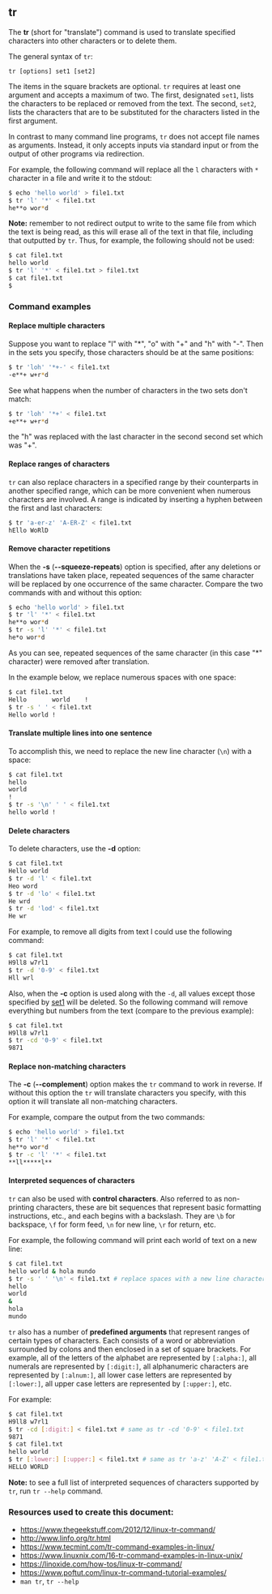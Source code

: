 ## tr

The **tr** (short for "translate") command is used to translate specified characters into other characters or to delete them.

The general syntax of `tr`:

```
tr [options] set1 [set2]
```

The items in the square brackets are optional. `tr` requires at least one argument and accepts a maximum of two. The first, designated `set1`, lists the characters to be replaced or removed from the text. The second, `set2`, lists the characters that are to be substituted for the characters listed in the first argument.

In contrast to many command line programs, `tr` does not accept file names as arguments. Instead, it only accepts inputs via standard input or from the output of other programs via redirection.

For example, the following command will replace all the `l` characters with `*` character in a file and write it to the stdout:

```bash
$ echo 'hello world' > file1.txt
$ tr 'l' '*' < file1.txt
he**o wor*d
```

**Note:** remember to not redirect output to write to the same file from which the text is being read, as this will erase all of the text in that file, including that outputted by `tr`. Thus, for example, the following should not be used:

```bash
$ cat file1.txt
hello world
$ tr 'l' '*' < file1.txt > file1.txt
$ cat file1.txt
$
```

### Command examples

#### Replace multiple characters

Suppose you want to replace "l" with "*", "o" with "+" and "h" with "-". Then in the sets you specify, those characters should be at the same positions:

```bash
$ tr 'loh' '*+-' < file1.txt
-e**+ w+r*d
```

See what happens when the number of characters in the two sets don't match:

```bash
$ tr 'loh' '*+' < file1.txt
+e**+ w+r*d
```

the "h" was replaced with the last character in the second second set which was "+".

#### Replace ranges of characters

`tr` can also replace characters in a specified range by their counterparts in another specified range, which can be more convenient when numerous characters are involved. A range is indicated by inserting a hyphen between the first and last characters:

```bash
$ tr 'a-er-z' 'A-ER-Z' < file1.txt
hEllo WoRlD
```

#### Remove character repetitions

When the **-s** (**--squeeze-repeats**) option is specified, after any deletions or translations have taken place, repeated sequences of the same character will be replaced by one occurrence of the same character. Compare the two commands with and without this option:

```bash
$ echo 'hello world' > file1.txt
$ tr 'l' '*' < file1.txt
he**o wor*d
$ tr -s 'l' '*' < file1.txt
he*o wor*d
```

As you can see, repeated sequences of the same character (in this case "*" character) were removed after translation.

In the example below, we replace numerous spaces with one space:

```bash
$ cat file1.txt
Hello       world    !
$ tr -s ' ' < file1.txt
Hello world !
```

#### Translate multiple lines into one sentence

To accomplish this, we need to replace the new line character (`\n`) with a space:

```bash
$ cat file1.txt
hello
world
!
$ tr -s '\n' ' ' < file1.txt
hello world !
```

#### Delete characters

To delete characters, use the **-d** option:

```bash
$ cat file1.txt
Hello world
$ tr -d 'l' < file1.txt
Heo word
$ tr -d 'lo' < file1.txt
He wrd
$ tr -d 'lod' < file1.txt
He wr
```

For example, to remove all digits from text I could use the following command:

```bash
$ cat file1.txt
H9ll8 w7rl1
$ tr -d '0-9' < file1.txt
Hll wrl
```

Also, when the  **-c**  option is used along with the `-d`, all values except those specified by [set1](#tr) will be deleted. So the following command will remove everything but numbers from the text (compare to the previous example):

```bash
$ cat file1.txt
H9ll8 w7rl1
$ tr -cd '0-9' < file1.txt
9871
```

#### Replace non-matching characters

The **-c** (**--complement**) option makes the `tr` command to work in reverse. If without this option the `tr` will translate characters you specify, with this option it will translate all non-matching characters.

For example, compare the output from the two commands:

```bash
$ echo 'hello world' > file1.txt
$ tr 'l' '*' < file1.txt
he**o wor*d
$ tr -c 'l' '*' < file1.txt
**ll*****l**
```

#### Interpreted sequences of characters

`tr` can also be used with **control characters**. Also referred to as non-printing characters, these are bit sequences that represent basic formatting instructions, etc., and each begins with a backslash. They are `\b` for backspace, `\f` for form feed, `\n` for new line, `\r` for return, etc.

For example, the following command will print each world of text on a new line:

```bash
$ cat file1.txt
hello world & hola mundo
$ tr -s ' ' '\n' < file1.txt # replace spaces with a new line character
hello
world
&
hola
mundo
```

`tr` also has a number of **predefined arguments** that represent ranges of certain types of characters. Each consists of a word or abbreviation surrounded by colons and then enclosed in a set of square brackets. For example, all of the letters of the alphabet are represented by `[:alpha:]`, all numerals are represented by `[:digit:]`, all alphanumeric characters are represented by `[:alnum:]`, all lower case letters are represented by `[:lower:]`, all upper case letters are represented by `[:upper:]`, etc.

For example:

```bash
$ cat file1.txt
H9ll8 w7rl1
$ tr -cd [:digit:] < file1.txt # same as tr -cd '0-9' < file1.txt
9871
$ cat file1.txt
hello world
$ tr [:lower:] [:upper:] < file1.txt # same as tr 'a-z' 'A-Z' < file1.txt
HELLO WORLD
```

**Note:** to see a full list of interpreted sequences of characters supported by `tr`, run `tr --help` command.

### Resources used to create this document:

* https://www.thegeekstuff.com/2012/12/linux-tr-command/
* http://www.linfo.org/tr.html
* https://www.tecmint.com/tr-command-examples-in-linux/
* https://www.linuxnix.com/16-tr-command-examples-in-linux-unix/
* https://linoxide.com/how-tos/linux-tr-command/
* https://www.poftut.com/linux-tr-command-tutorial-examples/
* `man tr`, `tr --help`
